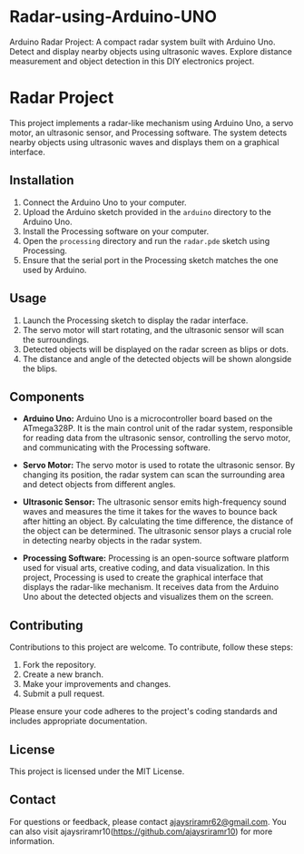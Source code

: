 # Radar-using-Arduino-UNO
Arduino Radar Project: A compact radar system built with Arduino Uno. Detect and display nearby objects using ultrasonic waves. Explore distance measurement and object detection in this DIY electronics project.
# Radar Project

This project implements a radar-like mechanism using Arduino Uno, a servo motor, an ultrasonic sensor, and Processing software. The system detects nearby objects using ultrasonic waves and displays them on a graphical interface.

## Installation

1. Connect the Arduino Uno to your computer.
2. Upload the Arduino sketch provided in the `arduino` directory to the Arduino Uno.
3. Install the Processing software on your computer.
4. Open the `processing` directory and run the `radar.pde` sketch using Processing.
5. Ensure that the serial port in the Processing sketch matches the one used by Arduino.

## Usage

1. Launch the Processing sketch to display the radar interface.
2. The servo motor will start rotating, and the ultrasonic sensor will scan the surroundings.
3. Detected objects will be displayed on the radar screen as blips or dots.
4. The distance and angle of the detected objects will be shown alongside the blips.

## Components

- **Arduino Uno:** Arduino Uno is a microcontroller board based on the ATmega328P. It is the main control unit of the radar system, responsible for reading data from the ultrasonic sensor, controlling the servo motor, and communicating with the Processing software.

- **Servo Motor:** The servo motor is used to rotate the ultrasonic sensor. By changing its position, the radar system can scan the surrounding area and detect objects from different angles.

- **Ultrasonic Sensor:** The ultrasonic sensor emits high-frequency sound waves and measures the time it takes for the waves to bounce back after hitting an object. By calculating the time difference, the distance of the object can be determined. The ultrasonic sensor plays a crucial role in detecting nearby objects in the radar system.

- **Processing Software:** Processing is an open-source software platform used for visual arts, creative coding, and data visualization. In this project, Processing is used to create the graphical interface that displays the radar-like mechanism. It receives data from the Arduino Uno about the detected objects and visualizes them on the screen.

## Contributing

Contributions to this project are welcome. To contribute, follow these steps:
1. Fork the repository.
2. Create a new branch.
3. Make your improvements and changes.
4. Submit a pull request.

Please ensure your code adheres to the project's coding standards and includes appropriate documentation.

## License

This project is licensed under the MIT License.

## Contact

For questions or feedback, please contact ajaysriramr62@gmail.com. You can also visit ajaysriramr10(https://github.com/ajaysriramr10) for more information.
